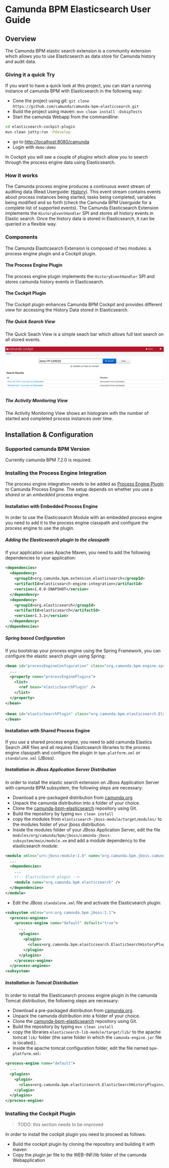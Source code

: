# Camunda BPM Elasticsearch User Guide

## Overview

The Camunda BPM elastic search extension is a community extension which allows you to use
Elasticsearch as data store for Camunda history and audit data.

### Giving it a quick Try

If you want to have a quick look at this project, you can start a running instance of camunda BPM
with Elasticsearch in the following way:

* Cone the project using git: `git clone https://github.com/camunda/camunda-bpm-elasticsearch.git`
* Build the project using maven: `mvn clean install -DskipTests`
* Start the camunda Webapp from the commandline: 

```bash
cd elasticsearch-cockpit-plugin
mvn clean jetty:run -Pdevelop
```
* go to [http://localhost:8080/camunda](http://localhost:8080/camunda)
* Login with `demo:demo`

In Cockpit you will see a couple of plugins which allow you to search through the process engine
data using Elasticsearch.

### How it works

The Camunda process engine produces a continuous event stream of auditing data (Read Userguide:
[History][userguide:history_event_stream]). This event stream contains events about process instances
being started, tasks being completed, variables being modified and so forth (check the Camunda BPM
Userguide for a complete list of supported events).
The Camunda Elasticsearch Extension implements the `HistoryEventHandler` SPI and stores all history
events in Elastic search. Once the history data is stored in Elasticsearch, it can be queried in a
flexible way.

### Components

The Camunda Elasticsearch Extension is composed of two modules: a process engine plugin and a
Cockpit plugin.

#### The Process Engine Plugin

The process engine plugin implements the `HistoryEventHandler` SPI and stores camunda history events
in Elasticsearch.

#### The Cockpit Plugin

The Cockpit plugin enhances Camunda BPM Cockpit and provides different view for accessing the
History Data stored in Elasticsearch.

##### The Quick Search View

The Quick Seach View is a simple seach bar which allows full text search on all stored events.

![Quick Search Screenshot][quick-search-screenshot]

##### The Activity Monitoring View

The Activity Monitoring View shows an histogram with the number of started and completed process
instances over time.

## Installation & Configuration

### Supported camunda BPM Version

Currently camunda BPM 7.2.0 is required.

### Installing the Process Engine Integration

The process engine integration needs to be added as [Process Engine Plugin][process-engine-plugin]
to Camunda Process Engine. The setup depends on whether you use a *shared* or an *embedded* process
engine.

#### Installation with Embedded Process Engine

In order to use the Elasticsearch Module with an embedded process engine you need to add it to the
process engine classpath and configure the process engine to use the plugin.

##### Adding the Elasticsearch plugin to the classpath

If your application uses Apache Maven, you need to add the following dependencies to your
application:

```xml
<dependencies>
  <dependency>
    <groupId>org.camunda.bpm.extension.elasticsearch</groupId>
    <artifactId>elasticsearch-engine-integration</artifactId>
    <version>1.0.0-SNAPSHOT</version>
  </dependency>
  <dependency>
    <groupId>org.elasticsearch</groupId>
    <artifactId>elasticsearch</artifactId>
    <version>1.3.1</version>
  </dependency>
</dependencies>
```

##### Spring based Configuration

If you bootstrap your process engine using the Spring Framework, you can configure the elastic
search plugin using Spring:

```xml
<bean id="processEngineConfiguration" class="org.camunda.bpm.engine.spring.SpringProcessEngineConfiguration">
  ...
  <property name="processEnginePlugins">
    <list>
      <ref bean="elasticSearchPlugin" />
    </list>
  </property>
</bean>

<bean id="elasticSearchPlugin" class="org.camunda.bpm.elasticsearch.ElasticSearchHistoryPlugin">
</bean>
```

#### Installation with Shared Process Engine

If you use a shared process engine, you need to add camunda Elastics Search JAR files and all
requires Elasticsearch libraries to the process engine classpath and configure the plugin in
`bpm-platform.xml` or `standalone.xml` (JBoss).

##### Installation in JBoss Application Server Distribution

In order to install the elastic search extension on JBoss Application Server with camunda BPM
subsystem, the following steps are necessary:

* Download a pre-packaged distribution from [camunda.org](http://camunda.org/download/).
* Unpack the camunda distribution into a folder of your choice.
* Clone the [camunda-bpm-elasticsearch][repository] repository using Git.
* Build the repository by typing `mvn clean install`
* copy the modules from `elasticsearch-jboss-module/target/modules/` to the modules folder of your
   jboss distribution.
* Inside the modules folder of your JBoss Application Server, edit the file 
  `modules/org/camunda/bpm/jboss/camunda-jboss-subsystem/main/module.xm` and add a
  module dependency to the elasticsearch module:

```xml
<module xmlns="urn:jboss:module:1.0" name="org.camunda.bpm.jboss.camunda-jboss-subsystem">
  ...
  <dependencies>
    ...
    <!-- ElasticSearch plugin -->
    <module name="org.camunda.bpm.elasticsearch" />
  </dependencies>
</module>
```

* Edit the JBoss `standalone.xml` file and activate the Elasticsearch plugin:

```xml
<subsystem xmlns="urn:org.camunda.bpm.jboss:1.1">
  <process-engines>
    <process-engine name="default" default="true">
      ...
      <plugins>
        <plugin>
          <class>org.camunda.bpm.elasticsearch.ElasticSearchHistoryPlugin</class>
        </plugin>
      </plugins>
    </process-engine>
  </process-engines>
<subsystem>
```

##### Installation in Tomcat Distribution

In order to install the Elasticsearch process engine plugin in the camunda Tomcat distribution, the
following steps are necessary:

* Download a pre-packaged distribution from [camunda.org](http://camunda.org/download/).
* Unpack the camunda distribution into a folder of your choice.
* Clone the [camunda-bpm-elasticsearch][repository] repository using Git.
* Build the repository by typing `mvn clean install`
* copy the libraries `elasticsearch-lib-module/target/lib/` to the apache tomcat `lib/` folder (the
  same folder in which the `camunda-engine.jar` file is located.).
* Inside the apache tomcat configuration folder, edit the file named `bpm-platform.xml`:

```xml
<process-engine name="default">
  ...
  <plugins>
    <plugin>
      <class>org.camunda.bpm.elasticsearch.ElasticSearchHistoryPlugin</class>
    </plugin>
  </plugins>
</process-engine>
```

### Installing the Cockpit Plugin

> TODO: this section needs to be improved

In order to install the cockpit plugin you need to proceed as follows:

* Build the cockpit plugin by cloning the repository and building it with maven
* Copy the plugin jar file to the WEB-INF/lib folder of the camunda Webapplication

[userguide:history_event_stream]: http://docs.camunda.org/latest/guides/user-guide/#process-engine-history-and-audit-event-log
[quick-search-screenshot]: img/quick-search.png
[process-engine-plugin]: http://docs.camunda.org/latest/guides/user-guide/#process-engine-process-engine-plugins
[repository]: https://github.com/camunda/camunda-bpm-elasticsearch
